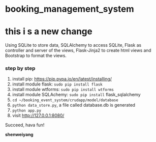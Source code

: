 # booking_management_system
# this i s a new change
Using SQLite to store data, SQLAlchemy to access SQLite, Flask as controller and server of the
views, Flask-Jinja2 to create html views and Bootstrap to format the views.

### step by step
1. install pip: https://pip.pypa.io/en/latest/installing/
2. install module flask: `sudo pip install flask`
3. install module wtforms: `sudo pip install wtforms`
4. install module SQLAchemy: `sudo pip install` flask_sqlalchemy
5. `cd ~/booking_event_system/crudapp/model/database`
6. `python data_store.py`, a file called database.db is generated
7. `python app.py`
8. visit http://127.0.0.1:8080/

Succeed, hava fun! 

**shenweiyang**
